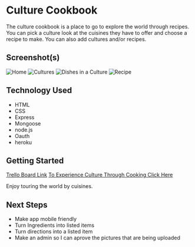 # Culture Cookbook

The culture cookbook is a place to go to explore the world through recipes. You can pick a culture look at the cuisines they have to offer and choose a recipe to make. You can also add cultures and/or recipes.

## Screenshot(s)

![Home](https://i.imgur.com/7bPvqQdm.png)
![Cultures](https://i.imgur.com/j7ruaS3m.png)
![Dishes in a Culture](https://i.imgur.com/3XzSzaLm.png)
![Recipe](https://i.imgur.com/MTFnrq8m.png)

## Technology Used

* HTML
* CSS
* Express
* Mongoose
* node.js
* Oauth
* heroku

## Getting Started

[Trello Board Link](https://trello.com/b/Z5AyYUXM/heritage-cookbook-planning)
[To Experience Culture Through Cooking Click Here](https://culture-cookbook.herokuapp.com/)

Enjoy touring the world by cuisines.

## Next Steps

* Make app mobile friendly
* Turn Ingredients into listed items
* Turn directions into a listed item
* Make an admin so I can aprove the pictures that are being uploaded